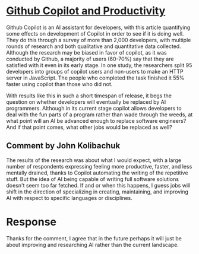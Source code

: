 # [Github Copilot and Productivity](https://github.blog/2022-09-07-research-quantifying-github-copilots-impact-on-developer-productivity-and-happiness/)

Github Copilot is an AI assistant for developers, with this article quantifying some effects on development of Copilot in order to see if it is doing well. They do this through a survey of more than 2,000 developers, with multiple rounds of research and both qualitative and quantitative data collected. Although the research may be biased in favor of copilot, as it was conducted by Github, a majority of users (60-70%) say that they are satisfied with it even in its early stage. In one study, the researchers split 95 developers into groups of copilot users and non-users to make an HTTP server in JavaScript. The people who completed the task finished it 55% faster using copilot than those who did not.

With results like this in such a short timespan of release, it begs the question on whether developers will eventually be replaced by AI programmers. Although in its current stage copilot allows developers to deal with the fun parts of a program rather than wade through the weeds, at what point will an AI be advanced enough to replace software engineers? And if that point comes, what other jobs would be replaced as well?

## Comment by John Kolibachuk

The results of the research was about what I would expect, with a large number of respondents expressing feeling more productive, faster, and less mentally drained, thanks to Copilot automating the writing of the repetitive stuff. But the idea of AI being capable of writing full software solutions doesn't seem too far fetched. If and or when this happens, I guess jobs will shift in the direction of specializing in creating, maintaining, and improving AI with respect to specific languages or disciplines.

# Response

Thanks for the comment, I agree that in the future perhaps it will just be about improving and researching AI rather than the current landscape.